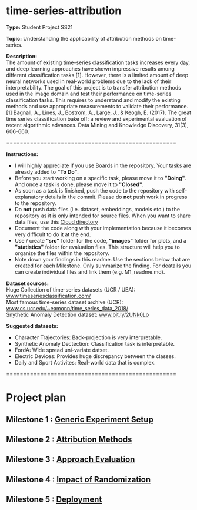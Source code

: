 # time-series-attribution

**Type:**
Student Project SS21

**Topic:**
Understanding the applicability of attribution methods on time-series.

**Description:**  
The amount of existing time-series classification tasks increases every day, and deep learning approaches have shown impressive results among different classification tasks [1]. However, there is a limited amount of deep neural networks used in real-world problems due to the lack of their interpretability. The goal of this project is to transfer attribution methods used in the image domain and test their performance on time-series classification tasks. This requires to understand and modify the existing methods and use appropriate measurements to validate their performance.
[1] Bagnall, A., Lines, J., Bostrom, A., Large, J., & Keogh, E. (2017). The great time series classification bake off: a review and experimental evaluation of recent algorithmic advances. Data Mining and Knowledge Discovery, 31(3), 606-660.

==================================================

**Instructions:**
- I will highly appreciate if you use [Boards](https://git.opendfki.de/mercier/time-series-attribution/-/boards) in the repository. Your tasks are already added to **"To Do"**.
- Before you start working on a specific task, please move it to **"Doing"**. And once a task is done, please move it to **"Closed"**.
- As soon as a task is finished, push the code to the repository with self-explanatory details in the commit. Please do **not** push work in progress to the repository.
- Do **not** push data files (i.e. dataset, embeddings, models etc.) to the repository as it is only intended for source files. When you want to share data files, use this [Cloud directory](https://cloud.dfki.de/owncloud/index.php/s/N6sAe7DJRPPksP6)
- Document the code along with your implementation because it becomes very difficult to do it at the end.
- Use / create **"src"** folder for the code, **"images"** folder for plots, and a **"statistics"** folder for evaluation files. This structure will help you to organize the files within the repository.
- Note down your findings in this readme. Use the sections below that are created for each Milestone. Only summarize the finding. For deatails you can create individual files and link them (e.g. M1_readme.md).

**Dataset sources:**  
Huge Collection of time-series datasets (UCR / UEA): www.timeseriesclassification.com/  
Most famous time-series dataset archive (UCR): www.cs.ucr.edu/~eamonn/time_series_data_2018/  
Snythetic Anomaly Detection dataset: www.bit.ly/2UNk0Lo


**Suggested datasets:**  
- Character Trajectories: Back-projection is very interpretable.
- Synthetic Anomaly Dectection: Classification task is interpretable.
- FordA: Wide spread uni-variate datset.
- Electric Devices: Provides huge discrepancy between the classes.
- Daily and Sport Activites: Real-world data that is complex.



==================================================

# Project plan

## Milestone 1 : [Generic Experiment Setup](https://git.opendfki.de/mercier/time-series-attribution/-/milestones/1)

## Milestone 2 : [Attribution Methods](https://git.opendfki.de/mercier/time-series-attribution/-/milestones/2)

## Milestone 3 : [Approach Evaluation](https://git.opendfki.de/mercier/time-series-attribution/-/milestones/3)

## Milestone 4 : [Impact of Randomization](https://git.opendfki.de/mercier/time-series-attribution/-/milestones/4)

## Milestone 5 : [Deployment](https://git.opendfki.de/mercier/time-series-attribution/-/milestones/5)
